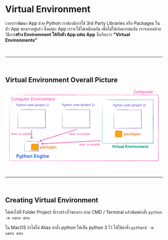 # Virtual Environment

เวลาเราพัฒนา App ด้วย Python เราต้องมีการใช้ 3rd Party Libraries หรือ Packages ใน ตัว App ของเราอยู่แล้ว
ซึ่งแต่ละ App เราจะใช้ไม่เหมือนกัน เพื่อไม่ให้เกิดการชนกัน เราจะแยกด้วย วิธีการ**สร้าง Environment ให้กับตัว App แต่ละ App** ซึ่งเรียกว่า **"Virtual Environments"**

<br><hr><br>

## Virtual Environment Overall Picture

![Python Virtual Environment](./images/virtual-environment.png)

<br><hr><br>

## Creating Virtual Environment

ให้เข้าไปที่ Folder Project ที่เราสร้างไว้ของเรา ผ่าน CMD / Terminal แล้วพิมพ์คําสั่ง `python -m venv env`

ใน MacOS ถ้าไม่ได้ Alias คำสั่ง python ให้เป็น python 3 ไว้ ให้ใช้คำสั่ง `python3 -m venv env`
